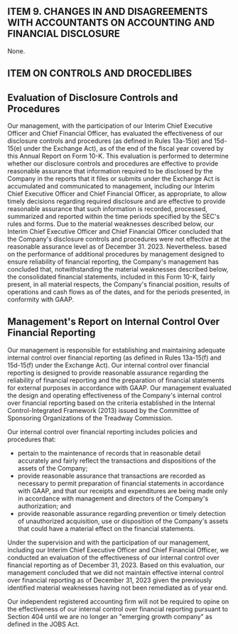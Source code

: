 ## ITEM 9. CHANGES IN AND DISAGREEMENTS WITH ACCOUNTANTS ON ACCOUNTING AND FINANCIAL DISCLOSURE

None.

## ITEM ON CONTROLS AND DROCEDLIBES

## Evaluation of Disclosure Controls and Procedures

Our management, with the participation of our Interim Chief Executive Officer and Chief Financial Officer, has evaluated the effectiveness of our disclosure controls and procedures (as defined in Rules 13a-15(e) and 15d-15(e) under the Exchange Act), as of the end of the fiscal year covered by this Annual Report on Form 10-K. This evaluation is performed to determine whether our disclosure controls and procedures are effective to provide reasonable assurance that information required to be disclosed by the Company in the reports that it files or submits under the Exchange Act is accumulated and communicated to management, including our Interim Chief Executive Officer and Chief Financial Officer, as appropriate, to allow timely decisions regarding required disclosure and are effective to provide reasonable assurance that such information is recorded, processed, summarized and reported within the time periods specified by the SEC's rules and forms. Due to the material weaknesses described below, our Interim Chief Executive Officer and Chief Financial Officer concluded that the Company's disclosure controls and procedures were not effective at the reasonable assurance level as of December 31. 2023. Nevertheless. based on the performance of additional procedures by management designed to ensure reliability of financial reporting, the Company's management has concluded that, notwithstanding the material weaknesses described below, the consolidated financial statements, included in this Form 10-K, fairly present, in all material respects, the Company's financial position, results of operations and cash flows as of the dates, and for the periods presented, in conformity with GAAP.

## Management's Report on Internal Control Over Financial Reporting

Our management is responsible for establishing and maintaining adequate internal control over financial reporting (as defined in Rules 13a-15(f) and 15d-15(f) under the Exchange Act). Our internal control over financial reporting is designed to provide reasonable assurance regarding the reliability of financial reporting and the preparation of financial statements for external purposes in accordance with GAAP. Our management evaluated the design and operating effectiveness of the Company's internal control over financial reporting based on the criteria established in the Internal Control-Integrated Framework (2013) issued by the Committee of Sponsoring Organizations of the Treadway Commission.

Our internal control over financial reporting includes policies and procedures that:

- pertain to the maintenance of records that in reasonable detail accurately and fairly reflect the transactions and dispositions of the assets of the Company;
- provide reasonable assurance that transactions are recorded as necessary to permit preparation of financial statements in accordance with GAAP, and that our receipts and expenditures are being made only in accordance with management and directors of the Company's authorization; and
- provide reasonable assurance regarding prevention or timely detection of unauthorized acquisition, use or disposition of the Company's assets that could have a material effect on the financial statements.

Under the supervision and with the participation of our management, including our Interim Chief Executive Officer and Chief Financial Officer, we conducted an evaluation of the effectiveness of our internal control over financial reporting as of December 31, 2023. Based on this evaluation, our management concluded that we did not maintain effective internal control over financial reporting as of December 31, 2023 given the previously identified material weaknesses having not been remediated as of year end.

Our independent registered accounting firm will not be required to opine on the effectiveness of our internal control over financial reporting pursuant to Section 404 until we are no longer an "emerging growth company" as defined in the JOBS Act.